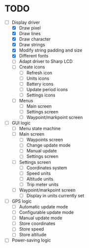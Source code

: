 # TODO

- [ ] Display driver
   - [x] Draw pixel
   - [x] Draw lines
   - [x] Draw character
   - [x] Draw strings
   - [x] Modify string padding and size
   - [x] Different fonts
   - [ ] Adapt driver to Sharp LCD
   - [ ] Create icons
      - [ ] Refresh icon
      - [ ] Units icons
      - [ ] Battery icons
      - [ ] Update period icons
      - [ ] Settings icons
   - [ ] Menus
      - [ ] Main screen
      - [ ] Settings screen
      - [ ] Waypoint/markpoint screen
- [ ] GUI logic
   - [ ] Menu state machine
   - [ ] Main screen
      - [ ] Waypoints screen
      - [ ] Change update mode
      - [ ] Manual update
      - [ ] Settings screen
   - [ ] Settings screen
      - [ ] Coordinates system
      - [ ] Speed units
      - [ ] Altitude units
      - [ ] Trip meter units
   - [ ] Waypoint/markpoint screen
      - [ ] Display in units currently set
- [ ] GPS logic
   - [ ] Automatic update mode
   - [ ] Configurable update mode
   - [ ] Manual update mode
   - [ ] Store coordinates
   - [ ] Store speed
   - [ ] Store altitude
- [ ] Power-saving logic